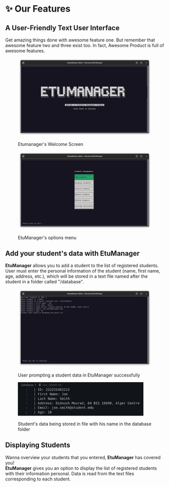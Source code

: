 # ✨ Our Features

## A User-Friendly Text User Interface

Get amazing things done with awesome feature one. But remember that awesome feature two and three exist too. In fact, Awesome Product is full of awesome features.

<figure><img src="../.gitbook/assets/image (1).png" alt=""><figcaption><p>Etumanager's Welcome Screen</p></figcaption></figure>

<figure><img src="../.gitbook/assets/EtuManager-Menu.png" alt=""><figcaption><p>EtuManager's options menu</p></figcaption></figure>





## Add your student's data with EtuManager&#x20;

**EtuManager** allows you to add a student to the list of registered students.\
User must enter the personal information of the student (name, first name, age, address, etc.), which will be stored in a text file named after the student in a folder called "/database".

<figure><img src="../.gitbook/assets/image (3).png" alt=""><figcaption><p>User prompting a student data in EtuManager successfully</p></figcaption></figure>

<figure><img src="../.gitbook/assets/userdata.png" alt="" width="398"><figcaption><p>Student's data being stored in file with his name in the database folder</p></figcaption></figure>

## Displaying Students

Wanna overview your students that you entered, **EtuManager** has covered you!\
**EtuManager** gives you an option to display the list of registered students with their information personal. Data is read from the text files corresponding to each student.

